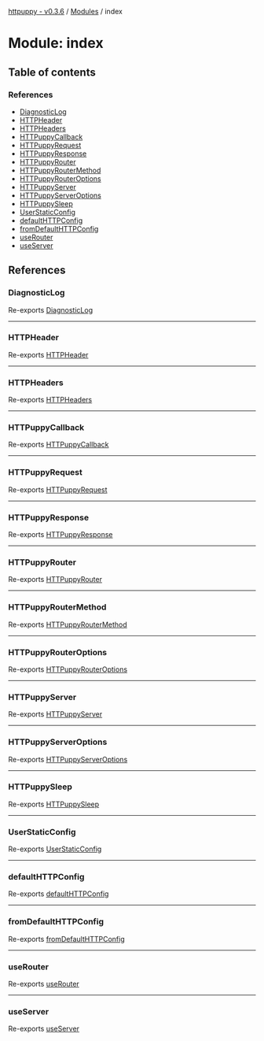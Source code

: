 [httpuppy - v0.3.6](../README.md) / [Modules](../modules.md) / index

# Module: index

## Table of contents

### References

- [DiagnosticLog](index.md#diagnosticlog)
- [HTTPHeader](index.md#httpheader)
- [HTTPHeaders](index.md#httpheaders)
- [HTTPuppyCallback](index.md#httpuppycallback)
- [HTTPuppyRequest](index.md#httpuppyrequest)
- [HTTPuppyResponse](index.md#httpuppyresponse)
- [HTTPuppyRouter](index.md#httpuppyrouter)
- [HTTPuppyRouterMethod](index.md#httpuppyroutermethod)
- [HTTPuppyRouterOptions](index.md#httpuppyrouteroptions)
- [HTTPuppyServer](index.md#httpuppyserver)
- [HTTPuppyServerOptions](index.md#httpuppyserveroptions)
- [HTTPuppySleep](index.md#httpuppysleep)
- [UserStaticConfig](index.md#userstaticconfig)
- [defaultHTTPConfig](index.md#defaulthttpconfig)
- [fromDefaultHTTPConfig](index.md#fromdefaulthttpconfig)
- [useRouter](index.md#userouter)
- [useServer](index.md#useserver)

## References

### DiagnosticLog

Re-exports [DiagnosticLog](server.md#diagnosticlog)

___

### HTTPHeader

Re-exports [HTTPHeader](router.md#httpheader)

___

### HTTPHeaders

Re-exports [HTTPHeaders](router.md#httpheaders)

___

### HTTPuppyCallback

Re-exports [HTTPuppyCallback](router.md#httpuppycallback)

___

### HTTPuppyRequest

Re-exports [HTTPuppyRequest](../interfaces/server.HTTPuppyRequest.md)

___

### HTTPuppyResponse

Re-exports [HTTPuppyResponse](../interfaces/server.HTTPuppyResponse.md)

___

### HTTPuppyRouter

Re-exports [HTTPuppyRouter](../interfaces/router.HTTPuppyRouter.md)

___

### HTTPuppyRouterMethod

Re-exports [HTTPuppyRouterMethod](router.md#httpuppyroutermethod)

___

### HTTPuppyRouterOptions

Re-exports [HTTPuppyRouterOptions](router.md#httpuppyrouteroptions)

___

### HTTPuppyServer

Re-exports [HTTPuppyServer](../interfaces/server.HTTPuppyServer.md)

___

### HTTPuppyServerOptions

Re-exports [HTTPuppyServerOptions](../interfaces/server.HTTPuppyServerOptions.md)

___

### HTTPuppySleep

Re-exports [HTTPuppySleep](server.md#httpuppysleep)

___

### UserStaticConfig

Re-exports [UserStaticConfig](server.md#userstaticconfig)

___

### defaultHTTPConfig

Re-exports [defaultHTTPConfig](server.md#defaulthttpconfig)

___

### fromDefaultHTTPConfig

Re-exports [fromDefaultHTTPConfig](server.md#fromdefaulthttpconfig)

___

### useRouter

Re-exports [useRouter](router.md#userouter)

___

### useServer

Re-exports [useServer](server.md#useserver)

